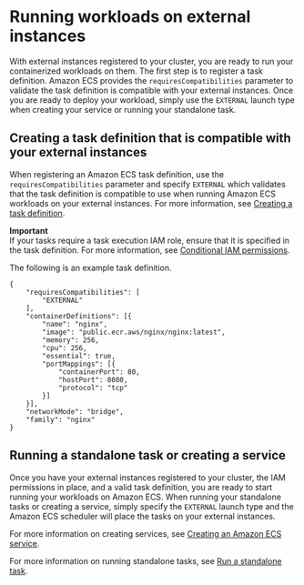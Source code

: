 # Running workloads on external instances<a name="ecs-anywhere-runtask"></a>

With external instances registered to your cluster, you are ready to run your containerized workloads on them\. The first step is to register a task definition\. Amazon ECS provides the `requiresCompatibilities` parameter to validate the task definition is compatible with your external instances\. Once you are ready to deploy your workload, simply use the `EXTERNAL` launch type when creating your service or running your standalone task\.

## Creating a task definition that is compatible with your external instances<a name="ecs-anywhere-taskdef"></a>

When registering an Amazon ECS task definition, use the `requiresCompatibilities` parameter and specify `EXTERNAL` which validates that the task definition is compatible to use when running Amazon ECS workloads on your external instances\. For more information, see [Creating a task definition](create-task-definition.md)\.

**Important**  
If your tasks require a task execution IAM role, ensure that it is specified in the task definition\. For more information, see [Conditional IAM permissions](ecs-anywhere-iam.md#ecs-anywhere-iam-conditional)\.

The following is an example task definition\.

```
{
	"requiresCompatibilities": [
		"EXTERNAL"
	],
	"containerDefinitions": [{
		"name": "nginx",
		"image": "public.ecr.aws/nginx/nginx:latest",
		"memory": 256,
		"cpu": 256,
		"essential": true,
		"portMappings": [{
			"containerPort": 80,
			"hostPort": 8080,
			"protocol": "tcp"
		}]
	}],
	"networkMode": "bridge",
	"family": "nginx"
}
```

## Running a standalone task or creating a service<a name="ecs-anywhere-running"></a>

Once you have your external instances registered to your cluster, the IAM permissions in place, and a valid task definition, you are ready to start running your workloads on Amazon ECS\. When running your standalone tasks or creating a service, simply specify the `EXTERNAL` launch type and the Amazon ECS scheduler will place the tasks on your external instances\.

For more information on creating services, see [Creating an Amazon ECS service](create-service.md)\.

For more information on running standalone tasks, see [Run a standalone task](ecs_run_task.md)\.